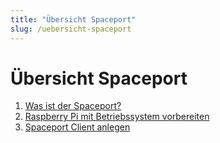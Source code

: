 ```yaml
---
title: "Übersicht Spaceport"
slug: /uebersicht-spaceport
---
```


# Übersicht Spaceport

1. [Was ist der Spaceport?](spaceport-client)
2. [Raspberry Pi mit Betriebssystem vorbereiten](installation-des-servers-via-docker-compose)
3. [Spaceport Client anlegen](spaceport-client-anlegen)
